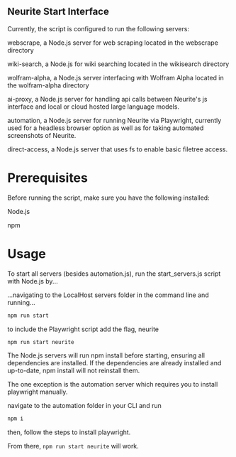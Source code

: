 ##  Neurite Start Interface


Currently, the script is configured to run the following servers:

webscrape, a Node.js server for web scraping located in the webscrape directory

wiki-search, a Node.js for wiki searching located in the wikisearch directory

wolfram-alpha, a Node.js server interfacing with Wolfram Alpha located in the wolfram-alpha directory

ai-proxy, a Node.js server for handling api calls between Neurite's js interface and local or cloud hosted large language models.

automation, a Node.js server for running Neurite via Playwright, currently used for a headless browser option as well as for taking automated screenshots of Neurite.

direct-access, a Node.js server that uses fs to enable basic filetree access.


# Prerequisites

Before running the script, make sure you have the following installed:

Node.js

npm


# Usage

To start all servers (besides automation.js), run the start_servers.js script with Node.js by...

...navigating to the LocalHost servers folder in the command line and running...

```bash
npm run start
```

to include the Playwright script add the flag, neurite

```bash
npm run start neurite
```


The Node.js servers will run npm install before starting, ensuring all dependencies are installed. If the dependencies are already installed and up-to-date, npm install will not reinstall them.

The one exception is the automation server which requires you to install playwright manually.

navigate to the automation folder in your CLI and run

```bash
npm i
```

then, follow the steps to install playwright.

 From there, `npm run start neurite` will work.
